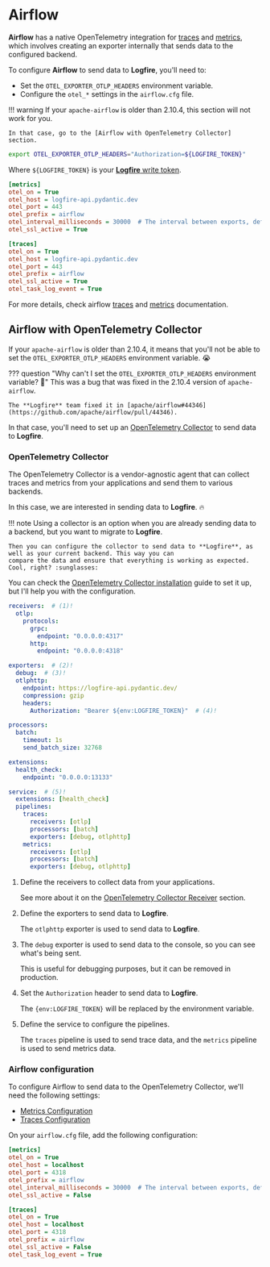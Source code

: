 # Airflow

**Airflow** has a native OpenTelemetry integration for [traces] and [metrics], which involves creating
an exporter internally that sends data to the configured backend.

To configure **Airflow** to send data to **Logfire**, you'll need to:

- Set the `OTEL_EXPORTER_OTLP_HEADERS` environment variable.
- Configure the `otel_*` settings in the `airflow.cfg` file.

!!! warning
    If your `apache-airflow` is older than 2.10.4, this section will not work for you.

    In that case, go to the [Airflow with OpenTelemetry Collector] section.

```bash
export OTEL_EXPORTER_OTLP_HEADERS="Authorization=${LOGFIRE_TOKEN}"
```

Where `${LOGFIRE_TOKEN}` is your [**Logfire** write token][write-token].


```ini title="airflow.cfg"
[metrics]
otel_on = True
otel_host = logfire-api.pydantic.dev
otel_port = 443
otel_prefix = airflow
otel_interval_milliseconds = 30000  # The interval between exports, defaults to 60000
otel_ssl_active = True

[traces]
otel_on = True
otel_host = logfire-api.pydantic.dev
otel_port = 443
otel_prefix = airflow
otel_ssl_active = True
otel_task_log_event = True
```

For more details, check airflow [traces] and [metrics] documentation.

## Airflow with OpenTelemetry Collector

If your `apache-airflow` is older than 2.10.4, it means that you'll not be able to set the `OTEL_EXPORTER_OTLP_HEADERS`
environment variable. :sob:

??? question "Why can't I set the `OTEL_EXPORTER_OTLP_HEADERS` environment variable? :thinking:"
    This was a bug that was fixed in the 2.10.4 version of `apache-airflow`.

    The **Logfire** team fixed it in [apache/airflow#44346](https://github.com/apache/airflow/pull/44346).

In that case, you'll need to set up an [OpenTelemetry Collector] to send data to **Logfire**.

### OpenTelemetry Collector

The OpenTelemetry Collector is a vendor-agnostic agent that can collect traces and metrics from your applications and
send them to various backends.

In this case, we are interested in sending data to **Logfire**. :fire:

!!! note
    Using a collector is an option when you are already sending data to a backend, but you want to migrate to **Logfire**.

    Then you can configure the collector to send data to **Logfire**, as well as your current backend. This way you can
    compare the data and ensure that everything is working as expected. Cool, right? :sunglasses:

You can check the [OpenTelemetry Collector installation] guide to set it up, but I'll help you with the configuration.

```yaml title="otel-collector-config.yaml"
receivers:  # (1)!
  otlp:
    protocols:
      grpc:
        endpoint: "0.0.0.0:4317"
      http:
        endpoint: "0.0.0.0:4318"

exporters:  # (2)!
  debug:  # (3)!
  otlphttp:
    endpoint: https://logfire-api.pydantic.dev/
    compression: gzip
    headers:
      Authorization: "Bearer ${env:LOGFIRE_TOKEN}"  # (4)!

processors:
  batch:
    timeout: 1s
    send_batch_size: 32768

extensions:
  health_check:
    endpoint: "0.0.0.0:13133"

service:  # (5)!
  extensions: [health_check]
  pipelines:
    traces:
      receivers: [otlp]
      processors: [batch]
      exporters: [debug, otlphttp]
    metrics:
      receivers: [otlp]
      processors: [batch]
      exporters: [debug, otlphttp]
```

1. Define the receivers to collect data from your applications.

    See more about it on the [OpenTelemetry Collector Receiver] section.

2. Define the exporters to send data to **Logfire**.

    The `otlphttp` exporter is used to send data to **Logfire**.

3. The `debug` exporter is used to send data to the console, so you can see what's being sent.

    This is useful for debugging purposes, but it can be removed in production.

4. Set the `Authorization` header to send data to **Logfire**.

    The `{env:LOGFIRE_TOKEN}` will be replaced by the environment variable.

5. Define the service to configure the pipelines.

    The `traces` pipeline is used to send trace data, and the `metrics` pipeline is used to send metrics data.

### Airflow configuration

To configure Airflow to send data to the OpenTelemetry Collector, we'll need the following settings:

- [Metrics Configuration][metrics]
- [Traces Configuration][traces]

On your `airflow.cfg` file, add the following configuration:

```ini title="airflow.cfg"
[metrics]
otel_on = True
otel_host = localhost
otel_port = 4318
otel_prefix = airflow
otel_interval_milliseconds = 30000  # The interval between exports, defaults to 60000
otel_ssl_active = False

[traces]
otel_on = True
otel_host = localhost
otel_port = 4318
otel_prefix = airflow
otel_ssl_active = False
otel_task_log_event = True
```

[traces]: https://airflow.apache.org/docs/apache-airflow/stable/administration-and-deployment/logging-monitoring/traces.html
[metrics]: https://airflow.apache.org/docs/apache-airflow/stable/administration-and-deployment/logging-monitoring/metrics.html#setup-opentelemetry
[OpenTelemetry Collector]: https://opentelemetry.io/docs/collector/
[OpenTelemetry Collector installation]: https://opentelemetry.io/docs/collector/installation/
[OpenTelemetry Collector Receiver]: https://opentelemetry.io/docs/collector/configuration/#receivers
[write-token]: ../guides/advanced/creating-write-tokens.md
